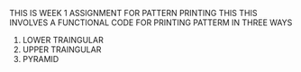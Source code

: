 THIS IS WEEK 1 ASSIGNMENT FOR PATTERN PRINTING
THIS THIS INVOLVES A FUNCTIONAL CODE FOR PRINTING PATTERM IN THREE WAYS 
   1. LOWER TRAINGULAR
   2. UPPER TRAINGULAR
   3. PYRAMID
